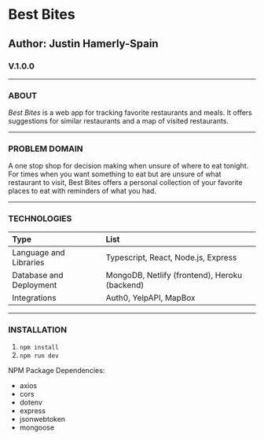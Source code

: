 # Best Bites

## Author: Justin Hamerly-Spain

### V.1.0.0

---

### ABOUT

*Best Bites* is a web app for tracking favorite restaurants and meals.  It offers suggestions for similar restaurants and a map of visited restaurants.

---

### PROBLEM DOMAIN

A one stop shop for decision making when unsure of where to eat tonight.  For times when you want something to eat but are unsure of what restaurant to visit, Best Bites offers a personal collection of your favorite places to eat with reminders of what you had.

---

### TECHNOLOGIES

|Type|List|
|:--|:--|
|Language and Libraries|Typescript, React, Node.js, Express|
|Database and Deployment| MongoDB, Netlify (frontend), Heroku (backend)|
|Integrations| Auth0, YelpAPI, MapBox|

---

### INSTALLATION

1. `npm install`
2. `npm run dev`

NPM Package Dependencies:

- axios
- cors
- dotenv
- express
- jsonwebtoken
- mongoose
